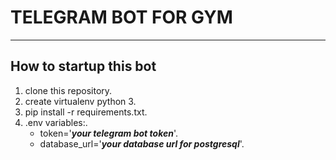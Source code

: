 # TELEGRAM BOT FOR GYM

____

How to startup this bot
-----------------------

1. clone this repository.
2. create virtualenv python 3.
3. pip install -r requirements.txt.
4. .env variables:.
    * token='***your telegram bot token***'.
    * database_url='***your database url for postgresql***'.